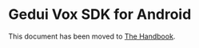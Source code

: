 # Gedui Vox SDK for Android

This document has been moved to [The Handbook](https://jitsi.github.io/handbook/docs/dev-guide/dev-guide-android-sdk).
